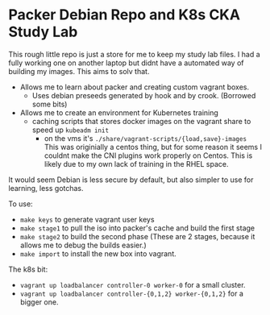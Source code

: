 # Packer Debian Repo and K8s CKA Study Lab

This rough little repo is just a store for me to keep my study lab files. I had a fully working one on another laptop but didnt have a automated way of building my images. This aims to solv that.

- Allows me to learn about packer and creating custom vagrant boxes.
  - Uses debian preseeds generated by hook and by crook. (Borrowed some bits)
- Allows me to create an environment for Kubernetes training
  - caching scripts that stores docker images on the vagrant share to speed up `kubeadm init`
    - on the vms it's `./share/vagrant-scripts/{load,save}-images`
This was originially a centos thing, but for some reason it seems I couldnt make the CNI plugins work properly on Centos. This is likely due to my own lack of training in the RHEL space.

It would seem Debian is less secure by default, but also simpler to use for learning, less gotchas.

To use:

- `make keys` to generate vagrant user keys
- `make stage1` to pull the iso into packer's cache and build the first stage
- `make stage2` to build the second phase (These are 2 stages, because it allows me to debug the builds easier.)
- `make import` to install the new box into vagrant.

The k8s bit:

- `vagrant up loadbalancer controller-0 worker-0` for a small cluster.
- `vagrant up loadbalancer controller-{0,1,2} worker-{0,1,2}` for a bigger one.
